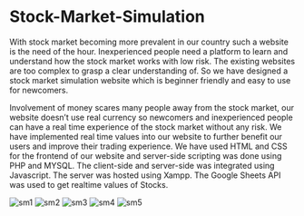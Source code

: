 # Stock-Market-Simulation
With stock market becoming more prevalent in our country such a website is the need of the hour. Inexperienced people need a platform to learn and understand how the stock market works with low risk. The existing websites are too complex to grasp a clear understanding of. So we have designed a stock market simulation  website which is beginner friendly and easy to use for newcomers.

Involvement of money scares many people away from the stock market, our website doesn’t use real currency so newcomers and inexperienced people can have a real time experience of the stock market without any risk. We have implemented real time values into our website to further benefit our users and improve their trading experience. We have used HTML and CSS for the frontend of our website and server-side scripting was done using PHP and MYSQL. The client-side and server-side was integrated using Javascript. The server was hosted using Xampp. The Google Sheets API was used to get realtime values of Stocks.

![sm1](https://user-images.githubusercontent.com/83744475/196450316-d1e5ad68-b5a9-42d9-af84-0cfe0f673b1a.png)
![sm2](https://user-images.githubusercontent.com/83744475/196450332-fbda032b-69cb-4ab3-9372-8a79976d4da4.png)
![sm3](https://user-images.githubusercontent.com/83744475/196450338-b78eb6bf-4616-4324-b5cc-b18e6bba1392.png)
![sm4](https://user-images.githubusercontent.com/83744475/196450342-68f9c93f-effa-448f-8287-a4b317c5ed9b.png)
![sm5](https://user-images.githubusercontent.com/83744475/196450347-0912c521-b093-4342-8c08-150c93ff1b14.png)
